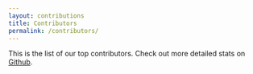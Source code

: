 ```yaml
---
layout: contributions
title: Contributors
permalink: /contributors/
---
```


This is the list of our top contributors. Check out more detailed stats on [Github][github].

[github]: https://github.com/leetspeek/leetspeek.github.io/contributors
